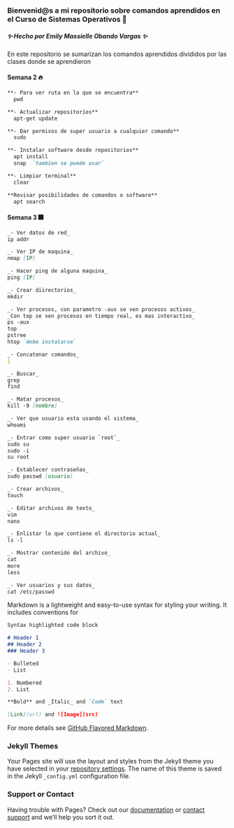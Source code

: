 ### Bienvenid@s a mi repositorio sobre comandos aprendidos en el Curso de Sistemas Operativos 🌟


##### ✨ Hecho por Emily Massielle Obando Vargas ✨

En este repositorio se sumarizan los comandos aprendidos divididos por las clases donde se aprendieron

#### Semana 2 🔥
```markdown
**- Para ver ruta en la que se encuentra**
  pwd

**- Actualizar repositorios** 
  apt-get update

**- Dar permisos de super usuario a cualquier comando**
  sudo

**- Instalar software desde repositorios**
  apt install
  snap  `tambien se puede usar`

**- Limpiar terminal**
  clear

**Revisar posibilidades de comandos o software**
  apt search
```

#### Semana 3 🎆
```markdown
_- Ver datos de red_
ip addr

_- Ver IP de maquina_
nmap [IP]

_- Hacer ping de alguna maquina_
ping [IP]

_- Crear diirectorios_
mkdir

_- Ver procesos, con parametro -aux se ven procesos activos_ 
_Con top se ven procesos en tiempo real, es mas interactivo_
ps -aux
top
pstree
htop `debe instalarse`

_- Concatenar comandos_
|

_- Buscar_
grep 
find 

_- Matar procesos_
kill -9 [nombre]

_- Ver que usuario esta usando el sistema_
whoami

_- Entrar como super usuario `root`_
sudo su
sudo -i
su root

_- Establecer contraseñas_
sudo passwd [usuario]

_- Crear archivos_
touch

_- Editar archivos de texto_
vim
nano

_- Enlistar lo que contiene el directorio actual_
ls -l

_- Mostrar contenido del archivo_
cat 
more
less

_- Ver usuarios y sus datos_
cat /etc/passwd
```


Markdown is a lightweight and easy-to-use syntax for styling your writing. It includes conventions for

```markdown
Syntax highlighted code block

# Header 1
## Header 2
### Header 3

- Bulleted
- List

1. Numbered
2. List

**Bold** and _Italic_ and `Code` text

[Link](url) and ![Image](src)
```

For more details see [GitHub Flavored Markdown](https://guides.github.com/features/mastering-markdown/).

### Jekyll Themes

Your Pages site will use the layout and styles from the Jekyll theme you have selected in your [repository settings](https://github.com/eobandov001/Commands_sistOp.md/settings/pages). The name of this theme is saved in the Jekyll `_config.yml` configuration file.

### Support or Contact

Having trouble with Pages? Check out our [documentation](https://docs.github.com/categories/github-pages-basics/) or [contact support](https://support.github.com/contact) and we’ll help you sort it out.
